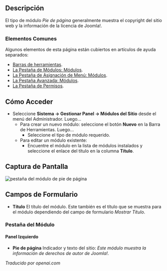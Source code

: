 <!-- Filename: Help4.x:Site_Modules:_Footer  / Display title: Modules : Pied de page -->

## Descripción

El tipo de módulo *Pie de página* generalmente muestra el copyright del sitio web y la información de la licencia de Joomla!.

### Elementos Comunes

Algunos elementos de esta página están cubiertos en artículos de ayuda separados:

* [Barras de herramientas](jdocmanual?article=help/common-elements/toolbars).
* [La Pestaña de Módulos: Módulos](jdocmanual?article=help/modules/modules-module-tab).
* [La Pestaña de Asignación de Menú: Módulos](jdocmanual?article=help/modules/modules-menu-assignment-tab).
* [La Pestaña Avanzada: Módulos](jdocmanual?article=help/modules/modules-advanced-tab).
* [La Pestaña de Permisos](jdocmanual?article=help/common-elements/edit-permissions).

## Cómo Acceder

- Seleccione **Sistema → Gestionar Panel → Módulos del Sitio** desde el
  menú del Administrador. Luego...
  - Para crear un nuevo módulo: seleccione el botón **Nuevo** en la Barra de Herramientas. Luego...
    - Seleccione el tipo de módulo requerido.
  - Para editar un módulo existente:
    - Encuentre el módulo en la lista de módulos instalados y seleccione el
      enlace del título en la columna **Título**.

## Captura de Pantalla

![pestaña del módulo de pie de página](../../../es/images/modules-site/modules-footer-module-tab.png)

## Campos de Formulario

- **Título** El título del módulo. Este también es el título que se muestra para el módulo dependiendo del campo de formulario *Mostrar Título*.

### Pestaña del Módulo

#### Panel Izquierdo

- **Pie de página** Indicador y texto del sitio: *Este módulo muestra la información de derechos de autor de Joomla!*.

*Traducido por openai.com*

